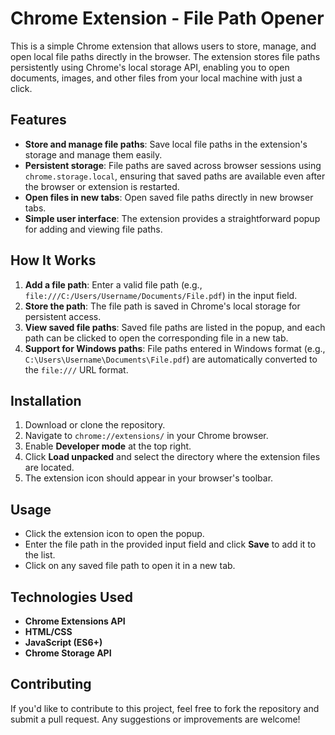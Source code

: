 # Chrome Extension - File Path Opener

This is a simple Chrome extension that allows users to store, manage, and open local file paths directly in the browser. The extension stores file paths persistently using Chrome's local storage API, enabling you to open documents, images, and other files from your local machine with just a click.

## Features

- **Store and manage file paths**: Save local file paths in the extension's storage and manage them easily.
- **Persistent storage**: File paths are saved across browser sessions using `chrome.storage.local`, ensuring that saved paths are available even after the browser or extension is restarted.
- **Open files in new tabs**: Open saved file paths directly in new browser tabs.
- **Simple user interface**: The extension provides a straightforward popup for adding and viewing file paths.

## How It Works

1. **Add a file path**: Enter a valid file path (e.g., `file:///C:/Users/Username/Documents/File.pdf`) in the input field.
2. **Store the path**: The file path is saved in Chrome's local storage for persistent access.
3. **View saved file paths**: Saved file paths are listed in the popup, and each path can be clicked to open the corresponding file in a new tab.
4. **Support for Windows paths**: File paths entered in Windows format (e.g., `C:\Users\Username\Documents\File.pdf`) are automatically converted to the `file:///` URL format.

## Installation

1. Download or clone the repository.
2. Navigate to `chrome://extensions/` in your Chrome browser.
3. Enable **Developer mode** at the top right.
4. Click **Load unpacked** and select the directory where the extension files are located.
5. The extension icon should appear in your browser's toolbar.

## Usage

- Click the extension icon to open the popup.
- Enter the file path in the provided input field and click **Save** to add it to the list.
- Click on any saved file path to open it in a new tab.

## Technologies Used

- **Chrome Extensions API**
- **HTML/CSS**
- **JavaScript (ES6+)**
- **Chrome Storage API**

## Contributing

If you'd like to contribute to this project, feel free to fork the repository and submit a pull request. Any suggestions or improvements are welcome!
